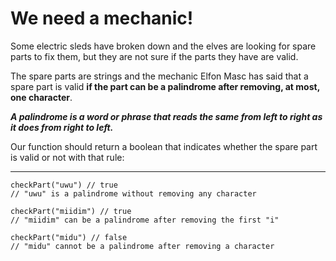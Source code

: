 # **We need a mechanic!**

Some electric sleds have broken down and the elves are looking for spare parts to fix them, but they are not sure if the parts they have are valid.

The spare parts are strings and the mechanic Elfon Masc has said that a spare part is valid **if the part can be a palindrome after removing, at most, one character**.

***A palindrome is a word or phrase that reads the same from left to right as it does from right to left.***

Our function should return a boolean that indicates whether the spare part is valid or not with that rule:

----

```
checkPart("uwu") // true
// "uwu" is a palindrome without removing any character

checkPart("miidim") // true
// "miidim" can be a palindrome after removing the first "i"

checkPart("midu") // false
// "midu" cannot be a palindrome after removing a character
```